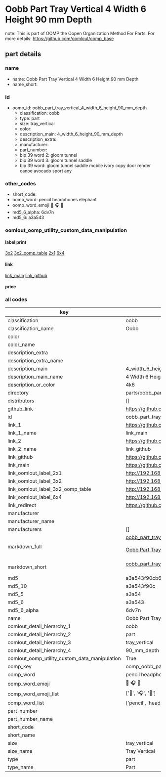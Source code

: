 # Oobb Part Tray Vertical 4 Width 6 Height 90 mm Depth  

note: This is part of OOMP the Oopen Organization Method For Parts. For more details: https://github.com/oomlout/oomp_base

##  part details
  







### name
* name: Oobb Part Tray Vertical 4 Width 6 Height 90 mm Depth
* name_short: 
### id
* oomp_id: oobb_part_tray_vertical_4_width_6_height_90_mm_depth
  * classification: oobb
  * type: part
  * size: tray_vertical
  * color: 
  * description_main: 4_width_6_height_90_mm_depth
  * description_extra: 
  * manufacturer: 
  * part_number: 
  * bip 39 word 2: gloom tunnel
  * bip 39 word 3: gloom tunnel saddle
  * bip 39 word: gloom tunnel saddle mobile ivory copy door render canoe avocado sport any

### other_codes
* short_code: 
* oomp_word: pencil headphones elephant
* oomp_word_emoji :pencil: :headphones: :elephant:
* md5_6_alpha: 6dv7n
* md5_6: a3a543






### oomlout_oomp_utility_custom_data_manipulation
#### label print
[3x2](http://192.168.1.245:1112/?label=oomp%206dv7n)
[3x2_oomp_table](http://192.168.1.108:1112/?label=oomp%206dv7n)
[2x1](http://192.168.1.242:1112/?label=oomp%206dv7n)
[6x4](http://192.168.1.55:1112/?label=oomp%206dv7n)    

#### link

[link_main](https://github.com/oomlout/oomlout_oomp_version_1_messy/tree/main/parts/oobb_part_tray_vertical_4_width_6_height_90_mm_depth) [link_github](https://github.com/oomlout/oomlout_oomp_version_1_messy/tree/main/parts/oobb_part_tray_vertical_4_width_6_height_90_mm_depth)                             

#### price







### all codes 
| key | value |  
| --- | --- |  
| classification | oobb |  
| classification_name | Oobb |  
| color |  |  
| color_name |  |  
| description_extra |  |  
| description_extra_name |  |  
| description_main | 4_width_6_height_90_mm_depth |  
| description_main_name | 4 Width 6 Height 90 mm Depth |  
| description_or_color | 4k6 |  
| directory | parts/oobb_part_tray_vertical_4_width_6_height_90_mm_depth |  
| distributors | [] |  
| github_link | https://github.com/oomlout/oomlout_oomp_part_src/tree/main/parts/oobb_part_tray_vertical_4_width_6_height_90_mm_depth |  
| id | oobb_part_tray_vertical_4_width_6_height_90_mm_depth |  
| link_1 | https://github.com/oomlout/oomlout_oomp_version_1_messy/tree/main/parts/oobb_part_tray_vertical_4_width_6_height_90_mm_depth |  
| link_1_name | link_main |  
| link_2 | https://github.com/oomlout/oomlout_oomp_version_1_messy/tree/main/parts/oobb_part_tray_vertical_4_width_6_height_90_mm_depth |  
| link_2_name | link_github |  
| link_github | https://github.com/oomlout/oomlout_oomp_version_1_messy/tree/main/parts/oobb_part_tray_vertical_4_width_6_height_90_mm_depth |  
| link_main | https://github.com/oomlout/oomlout_oomp_version_1_messy/tree/main/parts/oobb_part_tray_vertical_4_width_6_height_90_mm_depth |  
| link_oomlout_label_2x1 | http://192.168.1.242:1112/?label=oomp%206dv7n |  
| link_oomlout_label_3x2 | http://192.168.1.245:1112/?label=oomp%206dv7n |  
| link_oomlout_label_3x2_oomp_table | http://192.168.1.108:1112/?label=oomp%206dv7n |  
| link_oomlout_label_6x4 | http://192.168.1.55:1112/?label=oomp%206dv7n |  
| link_redirect | https://github.com/oomlout/oomlout_oomp_version_1_messy/tree/main/parts/oobb_part_tray_vertical_4_width_6_height_90_mm_depth |  
| manufacturer |  |  
| manufacturer_name |  |  
| manufacturers | [] |  
| markdown_full | [oobb_part_tray_vertical_4_width_6_height_90_mm_depth](none)<br>[](none)<br>[Oobb Part Tray Vertical 4 Width 6 Height 90 Mm Depth](none)<br><br> |  
| markdown_short | [oobb_part_tray_vertical_4_width_6_height_90_mm_depth](none)<br><br> |  
| md5 | a3a543f90cb6082cc03b78e77bbaa31b |  
| md5_10 | a3a543f90c |  
| md5_5 | a3a54 |  
| md5_6 | a3a543 |  
| md5_6_alpha | 6dv7n |  
| name | Oobb Part Tray Vertical 4 Width 6 Height 90 mm Depth |  
| oomlout_detail_hierarchy_1 | oobb |  
| oomlout_detail_hierarchy_2 | part |  
| oomlout_detail_hierarchy_3 | tray_vertical |  
| oomlout_detail_hierarchy_4 | 90_mm_depth |  
| oomlout_oomp_utility_custom_data_manipulation | True |  
| oomp_key | oomp_oobb_part_tray_vertical_4_width_6_height_90_mm_depth |  
| oomp_word | pencil headphones elephant |  
| oomp_word_emoji | :pencil: :headphones: :elephant: |  
| oomp_word_emoji_list | [':pencil:', ':headphones:', ':elephant:'] |  
| oomp_word_list | ['pencil', 'headphones', 'elephant'] |  
| part_number |  |  
| part_number_name |  |  
| short_code |  |  
| short_name |  |  
| size | tray_vertical |  
| size_name | Tray Vertical |  
| type | part |  
| type_name | Part |  
